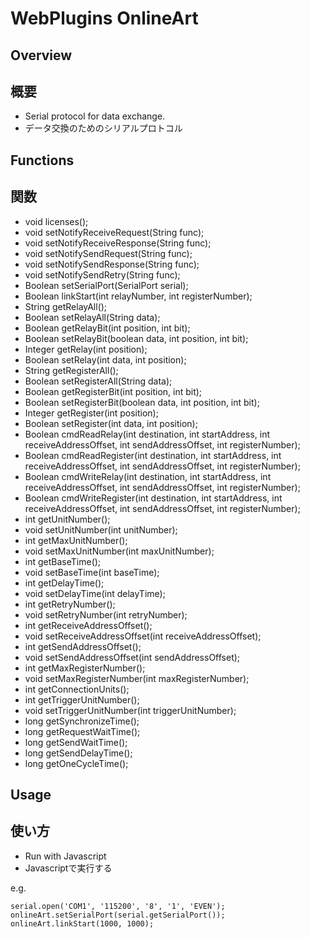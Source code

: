 # WebPlugins OnlineArt
## Overview

## 概要

 * Serial protocol for data exchange.
 * データ交換のためのシリアルプロトコル
## Functions

## 関数

 * void licenses();
 * void setNotifyReceiveRequest(String func);
 * void setNotifyReceiveResponse(String func);
 * void setNotifySendRequest(String func);
 * void setNotifySendResponse(String func);
 * void setNotifySendRetry(String func);
 * Boolean setSerialPort(SerialPort serial);
 * Boolean linkStart(int relayNumber, int registerNumber);
 * String getRelayAll();
 * Boolean setRelayAll(String data);
 * Boolean getRelayBit(int position, int bit);
 * Boolean setRelayBit(boolean data, int position, int bit);
 * Integer getRelay(int position);
 * Boolean setRelay(int data, int position);
 * String getRegisterAll();
 * Boolean setRegisterAll(String data);
 * Boolean getRegisterBit(int position, int bit);
 * Boolean setRegisterBit(boolean data, int position, int bit);
 * Integer getRegister(int position);
 * Boolean setRegister(int data, int position);
 * Boolean cmdReadRelay(int destination, int startAddress, int receiveAddressOffset, int sendAddressOffset, int registerNumber);
 * Boolean cmdReadRegister(int destination, int startAddress, int receiveAddressOffset, int sendAddressOffset, int registerNumber);
 * Boolean cmdWriteRelay(int destination, int startAddress, int receiveAddressOffset, int sendAddressOffset, int registerNumber);
 * Boolean cmdWriteRegister(int destination, int startAddress, int receiveAddressOffset, int sendAddressOffset, int registerNumber);
 * int getUnitNumber();
 * void setUnitNumber(int unitNumber);
 * int getMaxUnitNumber();
 * void setMaxUnitNumber(int maxUnitNumber);
 * int getBaseTime();
 * void setBaseTime(int baseTime);
 * int getDelayTime();
 * void setDelayTime(int delayTime);
 * int getRetryNumber();
 * void setRetryNumber(int retryNumber);
 * int getReceiveAddressOffset();
 * void setReceiveAddressOffset(int receiveAddressOffset);
 * int getSendAddressOffset();
 * void setSendAddressOffset(int sendAddressOffset);
 * int getMaxRegisterNumber();
 * void setMaxRegisterNumber(int maxRegisterNumber);
 * int getConnectionUnits();
 * int getTriggerUnitNumber();
 * void setTriggerUnitNumber(int triggerUnitNumber);
 * long getSynchronizeTime();
 * long getRequestWaitTime();
 * long getSendWaitTime();
 * long getSendDelayTime();
 * long getOneCycleTime();
## Usage

## 使い方

 * Run with Javascript
 * Javascriptで実行する

e.g.
```
serial.open('COM1', '115200', '8', '1', 'EVEN');
onlineArt.setSerialPort(serial.getSerialPort());
onlineArt.linkStart(1000, 1000);
```
